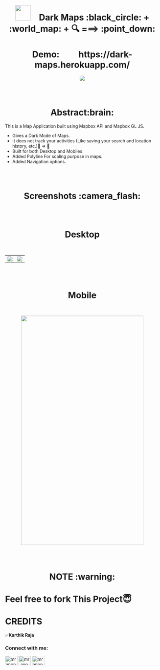 <h1 align="center"><img src="https://user-images.githubusercontent.com/64122408/100353191-29945c00-3014-11eb-8d60-27fa3d98bfd5.png" height=50px width=50px>&emsp;Dark Maps  	:black_circle:   +    :world_map:   +    🔍    ===>   :point_down:    </h1>
<h1 align="center">Demo:&emsp;&emsp;   https://dark-maps.herokuapp.com/  </h1>
<p align="center"><img src="https://user-images.githubusercontent.com/64122408/100352564-2cdb1800-3013-11eb-9f98-1303687c978f.gif" /></p>

<br/>
<br/>

<h1 align="center"><b>Abstract:brain:</b></h1>

This is a Map Application built using Mapbox API and Mapbox GL JS. 
* Gives a Dark Mode of Maps.
* It does not track your activities (Like saving your search and location history, etc.):closed_lock_with_key:  =>  🤫
* Built for both Desktop and Mobiles.
* Added Polyline For scaling purpose in maps.
* Added Navigation options.

<br/>
<br/>

<h1 align="center"><b>Screenshots :camera_flash:</b></h1>

<br/>
<br/>

<h1 align="center"><b>Desktop</b></h1>

<br/>

<table>
<tr>
<td><img src="https://user-images.githubusercontent.com/64122408/100361771-97468500-3020-11eb-8f5d-cb265b2be0de.gif" /></td>
<td><img src="https://user-images.githubusercontent.com/64122408/100362314-44b99880-3021-11eb-99cf-5210db7a3ed5.gif" /></td>
</tr>
</table>
<br/>
<br/>

<h1 align="center"><b>Mobile</b></h1>

<br/>


<p align="center"><img src="https://user-images.githubusercontent.com/64122408/100362254-2e134180-3021-11eb-9c11-0ef62623f1fb.gif" height="750" width="400" /> </p>
<br/>
<br/>

<h1 align="center"><b>NOTE :warning:</b></h1>


# Feel free to fork This Project😇


# CREDITS  
:white_check_mark:**Karthik Raja**
<p align="left">  
<h3 align="left">Connect with me:</h3>  
<a href="https://twitter.com/mranonymousofcl" target="blank"><img align="center" src="https://cdn.jsdelivr.net/npm/simple-icons@3.0.1/icons/twitter.svg" alt="mranonymousofcl" height="30" width="40" /></a>  
<a href="https://instagram.com/mr.anonymous_official" target="blank"><img align="center" src="https://cdn.jsdelivr.net/npm/simple-icons@3.0.1/icons/instagram.svg" alt="mr.anonymous_official" height="30" width="40" /></a>  
<a href="https://discord.com/channels/mr_anonymous_2001#4770" target="blank"><img align="center" src="https://cdn.jsdelivr.net/npm/simple-icons@3.0.1/icons/discord.svg" alt="mranonymousofcl" height="30" width="40" /></a>
</p>  
